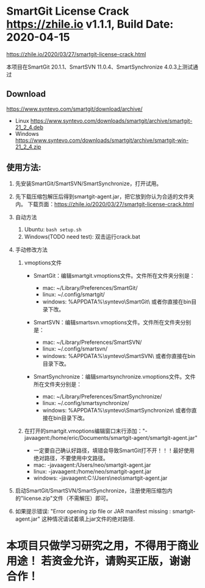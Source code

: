 # SmartGit License Crack  https://zhile.io v1.1.1, Build Date: 2020-04-15
https://zhile.io/2020/03/27/smartgit-license-crack.html

本项目在SmartGit 20.1.1、SmartSVN 11.0.4、SmartSynchronize 4.0.3上测试通过

## Download

https://www.syntevo.com/smartgit/download/archive/

- Linux https://www.syntevo.com/downloads/smartgit/archive/smartgit-21_2_4.deb
- Windows https://www.syntevo.com/downloads/smartgit/archive/smartgit-win-21_2_4.zip

## 使用方法:

1. 先安装SmartGit/SmartSVN/SmartSynchronize，打开试用。
2. 先下载压缩包解压后得到smartgit-agent.jar，把它放到你认为合适的文件夹内。
   下载页面：https://zhile.io/2020/03/27/smartgit-license-crack.html
3. 自动方法
    1. Ubuntu: `bash setup.sh`
    2. Windows(TODO need test): 双击运行crack.bat

4. 手动修改方法
    1. vmoptions文件
        - SmartGit：编辑smartgit.vmoptions文件。文件所在文件夹分别是：
            - mac:    ~/Library/Preferences/SmartGit/
            - linux:    ~/.config/smartgit/
            - windows:    %APPDATA%\syntevo\SmartGit\ 或者你直接在bin目录下改。

        - SmartSVN：编辑smartsvn.vmoptions文件。文件所在文件夹分别是：
            - mac:    ~/Library/Preferences/SmartSVN/
            - linux:    ~/.config/smartsvn/
            - windows:    %APPDATA%\syntevo\SmartSVN\ 或者你直接在bin目录下改。

        - SmartSynchronize：编辑smartsynchronize.vmoptions文件。文件所在文件夹分别是：
            - mac:    ~/Library/Preferences/SmartSynchronize/
            - linux:    ~/.config/smartsynchronize/
            - windows:    %APPDATA%\syntevo\SmartSynchronize\ 或者你直接在bin目录下改。

    2. 在打开的smartgit.vmoptions编辑窗口末行添加："-javaagent:/home/eric/Documents/smartgit-agent/smartgit-agent.jar"
        - 一定要自己确认好路径，填错会导致SmartGit打不开！！！最好使用绝对路径，不要使用中文路径。
        - mac:      -javaagent:/Users/neo/smartgit-agent.jar
        - linux:    -javaagent:/home/neo/smartgit-agent.jar
        - windows:  -javaagent:C:\Users\neo\smartgit-agent.jar
5. 启动SmartGit/SmartSVN/SmartSynchronize，注册使用压缩包内的"license.zip"文件（不需解压）即可。
6. 如果提示错误:
   "Error opening zip file or JAR manifest missing : smartgit-agent.jar"
   这种情况请试着填上jar文件的绝对路径.

# 本项目只做学习研究之用，不得用于商业用途！ 若资金允许，请购买正版，谢谢合作！